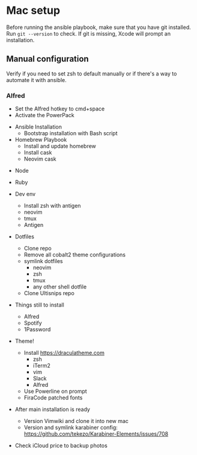 # Mac setup

Before running the ansible playbook, make sure that you have git installed.
Run ```git --version``` to check. If git is missing, Xcode will prompt an installation.

## Manual configuration

Verify if you need to set zsh to default manually or if there's a way to automate it with ansible.

### Alfred
- Set the Alfred hotkey to cmd+space
- Activate the PowerPack

* Ansible Installation
  * Bootstrap installation with Bash script
* Homebrew Playbook
  * Install and update homebrew
  * Install cask
  * Neovim cask
- Node
- Ruby
- Dev env
  * Install zsh with antigen
  * neovim
  * tmux
  * Antigen
- Dotfiles
  * Clone repo
  - Remove all cobalt2 theme configurations
  - symlink dotfiles
    - neovim
    * zsh
    - tmux
    - any other shell dotfile
  - Clone Ultisnips repo
- Things still to install
  * Alfred
  * Spotify
  - 1Password
- Theme!
  - Install https://draculatheme.com
    - zsh
    - iTerm2
    - vim
    - Slack
    - Alfred
  - Use Powerline on prompt
  - FiraCode patched fonts


- After main installation is ready
  - Version Vimwiki and clone it into new mac
  - Version and symlink karabiner config: https://github.com/tekezo/Karabiner-Elements/issues/708
- Check iCloud price to backup photos
